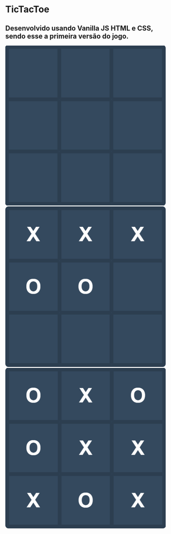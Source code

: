 # TicTacToe

## Desenvolvido usando Vanilla JS HTML e CSS, sendo esse a primeira versão do jogo.

![StartIMG](Start.png)
![StartIMG](victory.png)
![StartIMG](draw.png)
